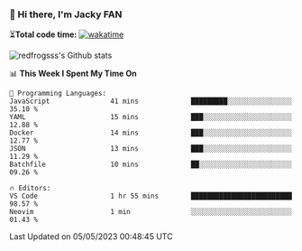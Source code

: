 ### 👋 Hi there, I'm Jacky FAN

⏳**Total code time:** [![wakatime](https://wakatime.com/badge/user/2cbd8003-b8b8-4565-92d7-ad9c23ff1846.svg)](https://wakatime.com/@2cbd8003-b8b8-4565-92d7-ad9c23ff1846)

<img src="https://github-readme-stats.vercel.app/api?username=redfrogsss&show_icons=true" alt="redfrogsss's Github stats"></img>

<!--START_SECTION:waka-->
📊 **This Week I Spent My Time On** 

```text
💬 Programming Languages: 
JavaScript               41 mins             █████████░░░░░░░░░░░░░░░░   35.10 % 
YAML                     15 mins             ███░░░░░░░░░░░░░░░░░░░░░░   12.88 % 
Docker                   14 mins             ███░░░░░░░░░░░░░░░░░░░░░░   12.77 % 
JSON                     13 mins             ███░░░░░░░░░░░░░░░░░░░░░░   11.29 % 
Batchfile                10 mins             ██░░░░░░░░░░░░░░░░░░░░░░░   09.26 % 

🔥 Editors: 
VS Code                  1 hr 55 mins        █████████████████████████   98.57 % 
Neovim                   1 min               ░░░░░░░░░░░░░░░░░░░░░░░░░   01.43 % 
```


 Last Updated on 05/05/2023 00:48:45 UTC
<!--END_SECTION:waka-->
